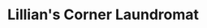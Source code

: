 ---
title: "Lillian's Corner Laundromat"
url: /new-tazewell/lillians-corner-laundromat/
shop: Wäscherei
---